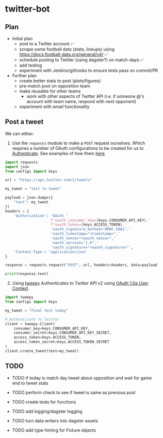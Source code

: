 # twitter-bot

## Plan
- Initial plan
  - post to a Twitter account :white_check_mark:
  - scrape some football data (stats, lineups) using https://docs.football-data.org/general/v4/ :white_check_mark:
  - schedule posting to Twitter (using dagster?) on match-days :white_check_mark:
  - add testing
  - experiment with Jenkins/githooks to ensure tests pass on commit/PR
- Further plan
  - create better stats to post (plots/figures)
  - pre-match post on opposition team
  - make reusable for other teams
    - work with other aspects of Twitter API (i.e. if someone @'s account with team name, respond with next opponent)
  - experiment with email functionality


## Post a tweet

We can either:
1. Use the `requests` module to make a `POST` request ourselves.
Which requires a number of OAuth configurations to be created for us to [Authenticate](https://developer.twitter.com/en/docs/authentication/oauth-1-0a/authorizing-a-request).
See examples of how them [here](https://github.com/anein/twitter-signature-python/blob/master/test/test-generate.py).
```python
import requests
import json
from configs import keys

url = "https://api.twitter.com/2/tweets"

my_tweet = "text to tweet"

payload = json.dumps({
    "text": my_tweet
})
headers = {
    'Authorization': 'OAuth '
                     f'oauth_consumer_key={keys.CONSUMER_API_KEY},'
                     f'oauth_token={keys.ACCESS_TOKEN},'
                     'oauth_signature_method="HMAC-SHA1",'
                     'oauth_timestamp="<timestamp>",'
                     'oauth_nonce="<oauth_nonce>",'
                     'oauth_version="1.0",'
                     'oauth_signature="<oauth_signature>"',
    'Content-Type': 'application/json'
}

response = requests.request("POST", url, headers=headers, data=payload)

print(response.text)
```
2. Using [tweepy](https://docs.tweepy.org/en/stable/index.html)
Authenticates to Twitter API v2 using [OAuth 1.0a User Context](https://docs.tweepy.org/en/stable/authentication.html#id3).
```python
import tweepy
from configs import keys

my_tweet = "Final test today"

# Authenticate to Twitter
client = tweepy.Client(
    consumer_key=keys.CONSUMER_API_KEY,
    consumer_secret=keys.CONSUMER_API_KEY_SECRET,
    access_token=keys.ACCESS_TOKEN,
    access_token_secret=keys.ACCESS_TOKEN_SECRET
)
client.create_tweet(text=my_tweet)
```


## TODO
- TODO if today is match day tweet about opposition and wait for game end to tweet stats
- TODO perform check to see if tweet is same as previous post
- TODO create tests for functions
- TODO add logging/dagster logging

- TODO turn data writers into dagster assets
- TODO add type hinting for Fixture objects
